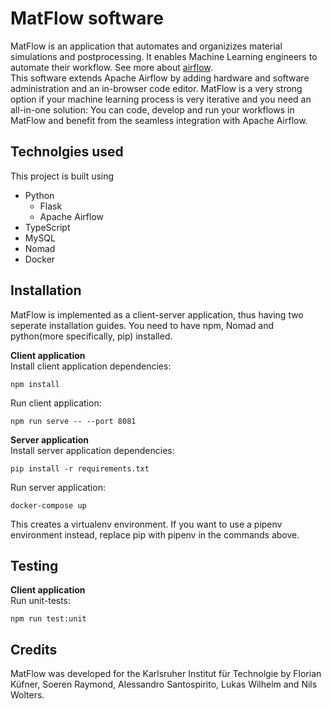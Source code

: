 # MatFlow software

MatFlow is an application that automates and organizizes material simulations and postprocessing.
It enables Machine Learning engineers to automate their workflow. See more about [airflow](https://airflow.apache.org). <br/>
This software extends Apache Airflow by adding hardware and software administration and an in-browser code editor. 
MatFlow is a very strong option if your machine learning process is very iterative and you need an all-in-one solution:
You can code, develop and run your workflows in MatFlow and benefit from the seamless integration with Apache Airflow.



## Technolgies used

This project is built using
* Python
    * Flask
    * Apache Airflow
* TypeScript
* MySQL
* Nomad 
* Docker



## Installation
MatFlow is implemented as a client-server application, thus having two seperate installation guides.
You need to have npm, Nomad and python(more specifically, pip) installed.

**Client application**<br>
Install client application dependencies:
```
npm install
```
Run client application:
```
npm run serve -- --port 8081
```

**Server application** <br>
Install server application dependencies:
```
pip install -r requirements.txt
```
Run server application:
```
docker-compose up
```
This creates a virtualenv environment. If you want to use a pipenv environment instead, replace pip with pipenv in the commands above. 

## Testing
**Client application**<br>
Run unit-tests:
```
npm run test:unit
```

## Credits
MatFlow was developed for the Karlsruher Institut für Technolgie by Florian Küfner, Soeren Raymond, Alessandro Santospirito, Lukas Wilhelm and Nils Wolters.

